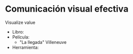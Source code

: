 # Comunicación visual efectiva

Visualize value

* Libro:
* Película:
  * "La llegada" Villeneuve
* Herramienta:

